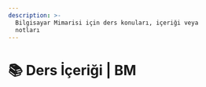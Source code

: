 ```yaml
---
description: >-
  Bilgisayar Mimarisi için ders konuları, içeriği veya
  notları
---
```


# 📚 Ders İçeriği \| BM
